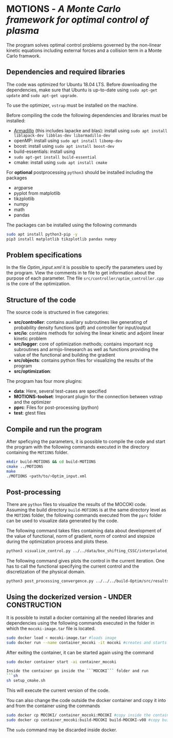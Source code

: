 
# MOTIONS  - _A Monte Carlo framework for optimal control of plasma_

The program solves optimal control problems governed by the non-linear kinetic equations including external forces and a collision term in a Monte Carlo framwork.

## Dependencies and required libraries
The code was optimized for Ubuntu 18.04 LTS. Before downloading the dependencies, make sure that Ubuntu is up-to-date  using ```sudo apt-get update``` and ```sudo apt-get upgrade```.

To use the optimizer, ```vstrap``` must be installed on the machine.

Before compiling the code the following dependencies and libraries must be installed:
+ [Armadillo](http://arma.sourceforge.net/docs.html) (this includes lapacke and blas): install using
```sudo apt install liblapack-dev libblas-dev libarmadillo-dev```
+ openMP: install using
```sudo apt install libomp-dev```
+ boost: install using
```sudo apt install boost-dev```
+ build-essentials: install using
+ ```sudo apt-get install build-essential```
+ cmake: install using
```sudo apt install cmake```

For **optional** postprocessing ```python3``` should be installed including the packages
+ argparse
+ pyplot from matplotlib
+ tikzplotlib
+ numpy
+ math
+ pandas

The packages can be installed using the following commands
```sh
sudo apt install python3-pip -y
pip3 install matplotlib tikzplotlib pandas numpy
```


## Problem specifications

In the file _Optim_input.xml_ it is possible to specify the parameters used by the program.
View the comments in te file to get information about the purpose of each parameter.
The file ```src/controller/optim_controller.cpp``` is the core of the optimization.

## Structure of the code
The source code is structured in five categories:
+ **src/controller**: 	contains auxiliary subroutines like generating of probability density functions (pdf) and controller for input/output
+ **src/io**: 		contains methods for solving the linear kinetic and adjoint linear kinetic problem
+ **src/logger**: 	core of optimization methods; contains important ncg subroutines and armijo-linesearch as well as functions providing the value of the functional and building the gradient
+ **src/objects**: 	contains python files for visualizing the results of the program
+ **src/optimization**:

The program has four more plugins:
+ **data**: Here, several test-cases are specified
+ **MOTIONS-toolset**: Imporant plugin for the connection between vstrap and the optimizer
+ **pprc**: Files for post-processing (python)
+ **test**: gtest files

## Compile and run the program
After speficying the parameters, it is possible to compile the code and start the program with the following commands executed in the directory containing the ```MOTIONS``` folder.
```sh
mkdir build-MOTIONS && cd build-MOTIONS
cmake ../MOTIONS
make
./MOTIONS <path/to/>Optim_input.xml
```
## Post-processing
There are ```python``` files to visualize the results of the MOCOKI code.
Assuming the build directory ```build-MOTIONS``` is at the same directory level as the ```MOTIONS``` folder, the following commands executed from the ```pprc``` folder can be used to visualize data generated by the code.

The following command takes files containing data about development of the value of functional, norm of gradient, norm of control and stepsize during the optimization process and plots these.
```sh
python3 visualize_control.py ../../data/box_shifting_CSSC/interpolated_control_field.xml ../../data/global/box_coarse_512.xml
```

The following command gives plots the control in the current iteration. One has to call the functional specifying the current control and the discretization of the physical domain.
```sh
python3 post_processing_convergence.py ../../../build-Optim/src/results/
```

## Using the dockerized version - UNDER CONSTRUCTION
It is possible to install a docker containing all the needed libraries and dependencies using the following commands executed in the folder in which the ```mocoki-image.tar``` file is located.
```sh
sudo docker load < mocoki-image.tar #loads image
sudo docker run --name container_mocoki -it mocoki #creates and starts container named 'container_mocoki' using the mocoki:latest image
```
After exiting the container, it can be started again using the command
```sh
sudo docker container start -ai container_mocoki

Inside the container go inside the ```MOCOKI``` folder and run
```sh
sh setup_cmake.sh
```

This will execute the current version of the code.

You can also change the code outside the docker container and copy it into and from the container using the commands
```sh
sudo docker cp MOCOKI/ container_mocoki:MOCOKI #copy inside the container
sudo docker cp container_mocoki:build-MOCOKI build-MOCOKI-v08 #copy build folder from container to local machine
```
The ```sudo``` command may be discarded inside docker.

